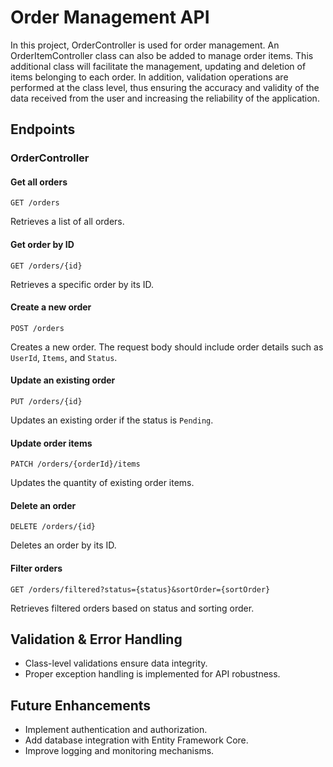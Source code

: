 # Order Management API

In this project, OrderController is used for order management. An OrderItemController class can also be added to manage order items. This additional class will facilitate the management, updating and deletion of items belonging to each order. In addition, validation operations are performed at the class level, thus ensuring the accuracy and validity of the data received from the user and increasing the reliability of the application.


## Endpoints

### OrderController

#### Get all orders
```
GET /orders
```
Retrieves a list of all orders.

#### Get order by ID
```
GET /orders/{id}
```
Retrieves a specific order by its ID.

#### Create a new order
```
POST /orders
```
Creates a new order. The request body should include order details such as `UserId`, `Items`, and `Status`.

#### Update an existing order
```
PUT /orders/{id}
```
Updates an existing order if the status is `Pending`.

#### Update order items
```
PATCH /orders/{orderId}/items
```
Updates the quantity of existing order items.

#### Delete an order
```
DELETE /orders/{id}
```
Deletes an order by its ID.

#### Filter orders
```
GET /orders/filtered?status={status}&sortOrder={sortOrder}
```
Retrieves filtered orders based on status and sorting order.

## Validation & Error Handling
- Class-level validations ensure data integrity.
- Proper exception handling is implemented for API robustness.

## Future Enhancements
- Implement authentication and authorization.
- Add database integration with Entity Framework Core.
- Improve logging and monitoring mechanisms.

